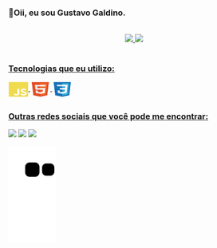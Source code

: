 ### 👋Oii, eu sou Gustavo Galdino.
<br>
<div align="center">
  <a href="https://github.com/rafaballerini">
  <img  width="48%" src="https://github-readme-stats.vercel.app/api?username=gustavogaldino001&show_icons=true&theme=dracula&include_all_commits=true&count_private=true"/>
  <img width="48%" src="https://github-readme-stats.vercel.app/api/top-langs/?username=gustavogaldino001&layout=compact&langs_count=7&theme=dracula"/>
</div>
<div style="display: inline_block"><br>
  
  ### Tecnologias que eu utilizo: <br>
  <img align="center" alt="Gustavo-Js" height="30" width="40" src="https://raw.githubusercontent.com/devicons/devicon/master/icons/javascript/javascript-plain.svg">
  <img align="center" alt="Gustavo-HTML" height="30" width="40" src="https://raw.githubusercontent.com/devicons/devicon/master/icons/html5/html5-original.svg">
  <img align="center" alt="Gustavo-CSS" height="30" width="40" src="https://raw.githubusercontent.com/devicons/devicon/master/icons/css3/css3-original.svg">
</div>

  ##
 
<div>
  
  ### Outras redes sociais que você pode me encontrar: <br>
  <a href = "mailto:galdinogaldino0810@gmail.com"><img src="https://img.shields.io/badge/Gmail-D14836?style=for-the-badge&logo=gmail&logoColor=white" target="_blank"></a>
  <a href="https://www.linkedin.com/in/gustavo-galdino-742412257/" target="_blank"><img src="https://img.shields.io/badge/-LinkedIn-%230077B5?style=for-the-badge&logo=linkedin&logoColor=white" target="_blank"></a> 
   <a href="https://twitter.com/ragnalolzz" target="_blank"><img src="https://img.shields.io/badge/Twitter-1DA1F2?style=for-the-badge&logo=twitter&logoColor=white" target="_blank"></a>  
   
  ![Snake animation](https://github.com/gustavogaldino001/gustavogaldino001/blob/output/github-contribution-grid-snake.svg)
</div>
